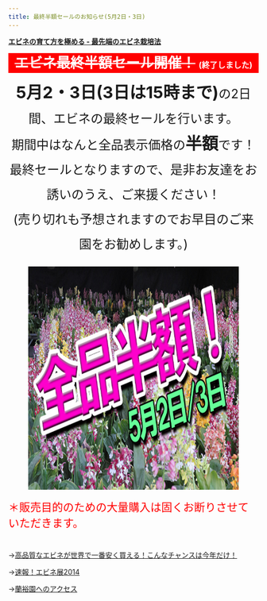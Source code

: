 ```yaml
---
title: 最終半額セールのお知らせ(5月2日・3日)
---
```

<style>
h1, h2 {
  margin: 0.5em 0;
  text-align: center;
}
h1 {
  background-color: red;
  color: white;
  display: block;
  height: 40px;
  line-height: 40px;
  width: 100%;
}
</style>

<b><a href="growings/calanthe/growings_calanthe_in_the_new_way">エビネの育て方を極める - 最先端のエビネ栽培法</a></b>

<strike>エビネ最終半額セール開催！</strike>&nbsp;<span style="font-size: 16px;">(終了しました)</span>
==

<div style="font-size: 25px; line-height: 50px; margin-bottom: 20px; text-align: center;"><b style="font-size: 33px;">5月2・3日(3日は15時まで)</b>の2日間、エビネの最終セールを行います。<br>期間中はなんと全品表示価格の<b style="font-size: 33px;">半額</b>です！<br>
最終セールとなりますので、是非お友達をお誘いのうえ、ご来援ください！<br>
(売り切れも予想されますのでお早目のご来園をお勧めします。)</div>
<figure style="text-align: center;">
  <img src="/assets/images/calanthe_fair_2014_19.jpg" height="450" alt="蘭裕園エビネフェア2014 - Ranyuen" />
</figure>

<div style="color: red; font-size: 22px; margin-bottom: 40px;">＊販売目的のための大量購入は固くお断りさせていただきます。</div>

→<a href="news/calanthe_fair_2014">高品質なエビネが世界で一番安く買える！こんなチャンスは今年だけ！</a>

→<a href="news/report_of_calanthe_fair_2014">速報！エビネ展2014</a>

→<a href="/about_us/direction">蘭裕園へのアクセス</a>


